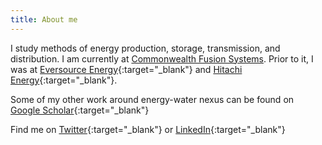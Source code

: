 ```yaml
---
title: About me
---
```


I study methods of energy production, storage, transmission, and distribution. I am currently at [Commonwealth Fusion Systems](https://www.cfs.energy/). Prior to it, I was at [Eversource Energy](https://www.eversource.com/){:target="_blank"} and [Hitachi Energy](https://www.hitachienergy.com/){:target="_blank"}.

Some of my other work around energy-water nexus can be found on [Google Scholar](https://scholar.google.com/citations?user=ggvoStcAAAAJ&hl=en){:target="_blank"}

Find me on [Twitter](https://twitter.com/TheDeshpande){:target="_blank"} or [LinkedIn](https://www.linkedin.com/in/jaydeepdeshpande/){:target="_blank"}